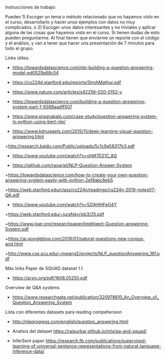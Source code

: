 



Instrucciones de trabajo:

Pueden 1) Escoger un tema o método relacionado que no hayamos visto en el curso, desarrollarlo y hacer unos ejemplos con datos no muy complicados, o 2) Escoger unos datos interesantes y no triviales y aplicar alguna de las cosas que hayamos visto en el curso. Si tienen dudas de esto pueden preguntarme. Al final tienen que enviarme un reporte con el código y el análisis, y van a tener que hacer una presentación de 7 minutos para todo el grupo.


Links útiles:



+ https://towardsdatascience.com/nlp-building-a-question-answering-model-ed0529a68c54

+ https://cs224d.stanford.edu/reports/StrohMathur.pdf

+ https://www.nature.com/articles/s42256-020-0152-y

+ https://towardsdatascience.com/building-a-question-answering-system-part-1-9388aadff507

+ https://www.pragnakalp.com/case-study/question-answering-system-in-python-using-bert-nlp/

+ https://www.kdnuggets.com/2015/11/deep-learning-visual-question-answering.html

+http://research.baidu.com/Public/uploads/5c1c9a58317b3.pdf

+ https://www.youtube.com/watch?v=ohM7D21C_8Q

+ https://github.com/raoariel/NLP-Question-Answer-System

+https://towardsdatascience.com/how-to-create-your-own-question-answering-system-easily-with-python-2ef8abc8eb5

+https://web.stanford.edu/class/cs224n/readings/cs224n-2019-notes07-QA.pdf

+ https://www.youtube.com/watch?v=5ZlAHHFeO4Y

+https://web.stanford.edu/~jurafsky/slp3/25.pdf

+https://www.ijser.org/researchpaper/Intelligent-Question-answering-System.pdf

+https://ai.googleblog.com/2019/01/natural-questions-new-corpus-and.html

+http://www.cse.scu.edu/~mwang2/projects/NLP_questionAnswering_16f.pdf


Más links 
Paper de SQUAD dataset 1.1
+ https://arxiv.org/pdf/1606.05250.pdf

Overview de Q&A systems
+ https://www.researchgate.net/publication/320978810_An_Overview_of_Question_Answering_System

Lista con diferentes datasets para reading compehersion
+ http://nlpprogress.com/english/question_answering.html

+ Analisis del dataset
https://rajpurkar.github.io/mlx/qa-and-squad/

+ InferSent paper
https://research.fb.com/publications/supervised-learning-of-universal-sentence-representations-from-natural-language-inference-data/
